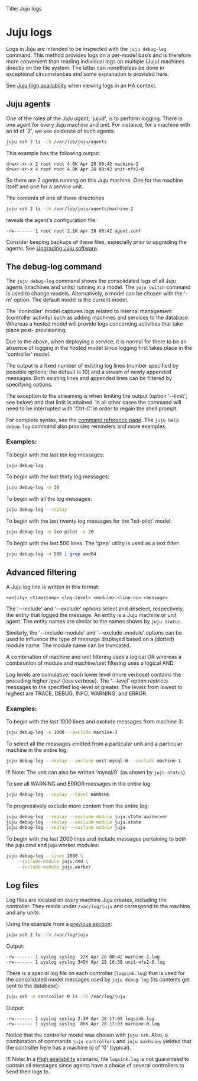 Title: Juju logs  


# Juju logs

Logs in Juju are intended to be inspected with the `juju debug-log` command. This
method provides logs on a per-model basis and is therefore more convenient than
reading individual logs on multiple (Juju) machines directly on the file system.
The latter can nonetheless be done in exceptional circumstances and some explanation
is provided here.

See [Juju high availability](./controllers-ha.html#ha-and-logging) when viewing logs
in an HA context.


## Juju agents

One of the roles of the *Juju agent*, 'jujud', is to perform logging. There is
one agent for every Juju machine and unit. For instance, for a machine with an
id of '2', we see evidence of such agents:

```bash
juju ssh 2 ls -lh /var/lib/juju/agents
```

This example has the following output:

```no-highlight
drwxr-xr-x 2 root root 4.0K Apr 28 00:42 machine-2
drwxr-xr-x 4 root root 4.0K Apr 28 00:42 unit-nfs2-0
```

So there are 2 agents running on this Juju machine. One for the machine itself
and one for a service unit.

The contents of one of these directories

```bash
juju ssh 2 ls -lh /var/lib/juju/agents/machine-2
```

reveals the agent's configuration file:

```no-highlight
-rw------- 1 root root 2.1K Apr 28 00:42 agent.conf
```

Consider keeping backups of these files, especially prior to upgrading the
agents. See
[Upgrading Juju software](./models-upgrade.html#upgrading-the-model-software).


## The debug-log command

The `juju debug-log` command shows the consolidated logs of all Juju agents
(machines and units) running in a model. The `juju switch` command is used
to change models. Alternatively, a model can be chosen with the '-m' option.
The default model is the current model.

The 'controller' model captures logs related to internal management (controller
activity) such as adding machines and services to the database. Whereas a
hosted model will provide logs concerning activities that take place post-
provisioning.

Due to the above, when deploying a service, it is normal for there to be an
absence of logging in the hosted model since logging first takes place in the
'controller' model.

The output is a fixed number of existing log lines (number specified by
possible options; the default is 10) and a stream of newly appended messages.
Both existing lines and appended lines can be filtered by specifying options.

The exception to the streaming is when limiting the output (option '--limit';
see below) and that limit is attained. In all other cases the command will need
to be interrupted with 'Ctrl-C' in order to regain the shell prompt.

For complete syntax, see the [command reference page](./commands.html). The
`juju help debug-log` command also provides reminders and more examples.

### Examples:

To begin with the last ten log messages:

```bash
juju debug-log
```

To begin with the last thirty log messages:

```bash
juju debug-log -n 30
```

To begin with all the log messages:

```bash
juju debug-log --replay
```

To begin with the last twenty log messages for the 'lxd-pilot' model:

```bash
juju debug-log -m lxd-pilot -n 20
```

To begin with the last 500 lines. The 'grep' utility is used as a text filter:

```bash
juju debug-log -n 500 | grep amd64
```


## Advanced filtering

A Juju log line is written in this format:

`<entity> <timestamp> <log-level> <module>:<line-no> <message>`

The '--include' and '--exclude' options select and deselect, respectively, the
entity that logged the message. An entity is a Juju machine or unit agent. The
entity names are similar to the names shown by `juju status`.

Similarly, the '--include-module' and '--exclude-module' options can be used to
influence the type of message displayed based on a (dotted) module name. The
module name can be truncated.

A combination of machine and unit filtering uses a logical OR whereas a
combination of module and machine/unit filtering uses a logical AND.

Log levels are cumulative; each lower level (more verbose) contains the
preceding higher level (less verbose). The '--level' option restricts messages
to the specified log-level or greater. The levels from lowest to highest are
TRACE, DEBUG, INFO, WARNING, and ERROR.

### Examples:

To begin with the last 1000 lines and exclude messages from machine 3:

```bash
juju debug-log -n 1000 --exclude machine-3
```

To select all the messages emitted from a particular unit and a particular
machine in the entire log:

```bash
juju debug-log --replay --include unit-mysql-0 --include machine-1
```

!!! Note: 
    The unit can also be written 'mysql/0' (as shown by `juju status`).

To see all WARNING and ERROR messages in the entire log:

```bash
juju debug-log --replay --level WARNING
```

To progressively exclude more content from the entire log:

```bash
juju debug-log --replay --exclude-module juju.state.apiserver
juju debug-log --replay --exclude-module juju.state
juju debug-log --replay --exclude-module juju
```

To begin with the last 2000 lines and include messages pertaining to both the
juju.cmd and juju.worker modules:

```bash
juju debug-log --lines 2000 \
	--include-module juju.cmd \
	--include-module juju.worker
```


## Log files

Log files are located on every machine Juju creates, including the controller.
They reside under `/var/log/juju` and correspond to the machine and any units. 

Using the example from a [previous section](#juju-agents):

```bash
juju ssh 2 ls -lh /var/log/juju
```

Output:

```no-highlight
-rw------- 1 syslog syslog  22K Apr 28 00:42 machine-2.log
-rw------- 1 syslog syslog 345K Apr 28 16:58 unit-nfs2-0.log
```

There is a special log file on each controller (`logsink.log`) that is used for
the consolidated model messages used by `juju debug-log` (its contents get sent
to the database):

```bash
juju ssh -m controller 0 ls -lh /var/log/juju
```

Output:

```no-highlight
-rw------- 1 syslog syslog 2.3M Apr 28 17:05 logsink.log
-rw------- 1 syslog syslog  85K Apr 28 17:03 machine-0.log
```

Notice that the controller model was chosen with `juju ssh`. Also, a combination of
commands `juju controllers` and `juju machines` yielded that the
controller here has a machine id of '0' (typical).

!!! Note: 
    In a [High availability](./controllers-ha.html) scenario, file `logsink.log`
    is not guaranteed to contain all messages since agents have a choice of several
    controllers to send their logs to.
